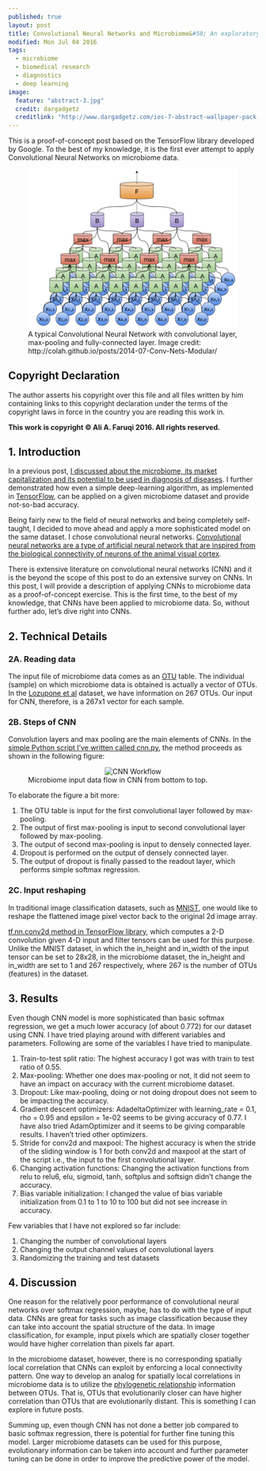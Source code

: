 ```yaml
---
published: true
layout: post
title: Convolutional Neural Networks and Microbiome&#58; An exploratory analysis
modified: Mon Jul 04 2016
tags: 
  - microbiome
  - biomedical research
  - diagnostics
  - deep learning
image: 
  feature: "abstract-3.jpg"
  credit: dargadgetz
  creditlink: "http://www.dargadgetz.com/ios-7-abstract-wallpaper-pack-for-iphone-5-and-ipod-touch-retina/"
---
```




This is a proof-of-concept post based on the TensorFlow library developed by Google. To the best of my knowledge, it is the first ever attempt to apply Convolutional Neural Networks on microbiome data.


<figure>
<center>
<img src="/images/cnn-colah.png" alt="Convolutional Neural Networks" width="475">
</center>
<figcaption>
A typical Convolutional Neural Network with convolutional layer, max-pooling and fully-connected layer. Image credit: http://colah.github.io/posts/2014-07-Conv-Nets-Modular/
</figcaption>
</figure>

## Copyright Declaration
The author asserts his copyright over this file and all files written by him containing links to this copyright declaration under the terms of the copyright laws in force in the country you are reading this work in.

**This work is copyright © Ali A. Faruqi 2016. All rights reserved.**


## 1. Introduction

In a previous post, [I discussed about the microbiome, its market capitalization and its potential to be used in diagnosis of diseases](http://alifar76.github.io/diagnostic-platform/). I further demonstrated how even a simple deep-learning algorithm, as implemented in [TensorFlow](https://github.com/tensorflow/tensorflow), can be applied on a given microbiome dataset and provide not-so-bad accuracy.

Being fairly new to the field of neural networks and being completely self-taught, I decided to move ahead and apply a more sophisticated model on the same dataset. I chose convolutional neural networks. [Convolutional neural networks are a type of artificial neural network that are inspired from the biological connectivity of neurons of the animal visual cortex](https://en.wikipedia.org/wiki/Convolutional_neural_network). 

There is extensive literature on convolutional neural networks (CNN) and it is the beyond the scope of this post to do an extensive survey on CNNs. In this post, I will provide a description of applying CNNs to microbiome data as a proof-of-concept exercise. This is the first time, to the best of my knowledge, that CNNs have been applied to microbiome data. So, without further ado, let’s dive right into CNNs.


## 2. Technical Details

### 2A. Reading data
The input file of microbiome data comes as an [OTU](http://www.drive5.com/usearch/manual/otu_definition.html) table. The individual (sample) on which microbiome data is obtained is actually a vector of OTUs. In the [Lozupone et al](http://www.ncbi.nlm.nih.gov/pubmed/24034618) dataset, we have information on 267 OTUs. Our input for CNN, therefore, is a 267x1 vector for each sample.

### 2B. Steps of CNN
Convolution layers and max pooling are the main elements of CNNs. In the [simple Python script I’ve written called cnn.py](https://github.com/alifar76/TFMicrobiome), the method proceeds as shown in the following figure:

<figure>
<center>
<img src="/images/cnn-microbiome.png" alt="CNN Workflow" width="75" height="50">
</center>
<figcaption>
Microbiome input data flow in CNN from bottom to top.
</figcaption>
</figure>

To elaborate the figure a bit more:

1. The OTU table is input for the first convolutional layer followed by max-pooling.
2. The output of first max-pooling is input to second convolutional layer followed by max-pooling.
3. The output of second max-pooling is input to densely connected layer.
4. Dropout is performed on the output of densely connected layer.
5. The output of dropout is finally passed to the readout layer, which performs simple softmax regression.

### 2C. Input reshaping

In traditional image classification datasets, such as [MNIST](https://www.tensorflow.org/versions/r0.9/tutorials/mnist/download/index.html), one would like to reshape the flattened image pixel vector back to the original 2d image array. 

[tf.nn.conv2d method in TensorFlow library](https://www.tensorflow.org/versions/r0.9/api_docs/python/nn.html#conv2d), which computes a 2-D convolution given 4-D input and filter tensors can be used for this purpose. Unlike the MNIST dataset, in which the in_height and in_width of the input tensor can be set to 28x28, in the microbiome dataset, the in_height and in_width are set to 1 and 267 respectively, where 267 is the number of OTUs (features) in the dataset.

## 3. Results

Even though CNN model is more sophisticated than basic softmax regression, we get a much lower accuracy (of about 0.772) for our dataset using CNN. I have tried playing around with different variables and parameters. Following are some of the variables I have tried to manipulate.

1. Train-to-test split ratio: The highest accuracy I got was with train to test ratio of 0.55.
2. Max-pooling: Whether one does max-pooling or not, it did not seem to have an impact on accuracy with the current microbiome dataset.
3. Dropout: Like  max-pooling, doing or not doing dropout does not seem to be impacting the accuracy.
4. Gradient descent optimizers: AdadeltaOptimizer with learning_rate = 0.1, rho = 0.95 and epsilon = 1e-02 seems to be giving accuracy of 0.77. I have also tried AdamOptimizer and it seems to be giving comparable results. I haven’t tried other optimizers.
5. Stride for conv2d and maxpool: The highest accuracy is when the stride of the sliding window is 1 for both conv2d and maxpool at the start of the script i.e., the input to the first convolutional layer.
6. Changing activation functions: Changing the activation functions from relu to relu6, elu, sigmoid, tanh, softplus and softsign didn’t change the accuracy.
7. Bias variable initialization: I changed the value of bias variable initialization from 0.1 to 1 to 10 to 100 but did not see increase in accuracy.

Few variables that I have not explored so far include:

1. Changing the number of convolutional layers
2. Changing the output channel values of convolutional layers
3. Randomizing the training and test datasets

## 4. Discussion

One reason for the relatively poor performance of convolutional neural networks over softmax regression, maybe, has to do with the type of input data. CNNs are great for tasks such as image classification because they can take into account the spatial structure of the data. In image classification, for example, input pixels which are spatially closer together would have higher correlation than pixels far apart.

In the microbiome dataset, however, there is no corresponding spatially local correlation that CNNs can exploit by enforcing a local connectivity pattern. One way to develop an analog for spatially local correlations in microbiome data is to utilize the [phylogenetic relationship](https://en.wikipedia.org/wiki/Phylogenetics) information between OTUs. That is, OTUs that evolutionarily closer can have higher correlation than OTUs that are evolutionarily distant. This is something I can explore in future posts.

Summing up, even though CNN has not done a better job compared to basic softmax regression, there is potential for further fine tuning this model. Larger microbiome datasets can be used for this purpose, evolutionary information can be taken into account and further parameter tuning can be done in order to improve the predictive power of the model.
